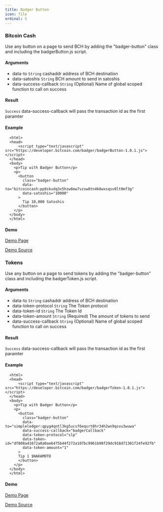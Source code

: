 ```yaml
---
title: Badger Button
icon: file
ordinal: 5
---
```


### Bitcoin Cash

Use any button on a page to send BCH by adding the "badger-button" class and including the badgerButton.js script.

#### Arguments

- data-to `String` cashaddr address of BCH destination
- data-satoshis `String` BCH amount to send in satoshis
- data-success-callback `String` (Optional) Name of global scoped function to call on success

#### Result

`Success` data-success-callback will pass the transaction id as the first paramter

#### Example

      <html>
      <head>
          <script type="text/javascript" src="https://developer.bitcoin.com/badger/badgerButton-1.0.1.js"></script>
      </head>
      <body>
        <p>Tip with Badger Button</p>
        <p>
          <button
            class="badger-button"
            data-to="bitcoincash:pp8skudq3x5hzw8ew7vzsw8tn4k8wxsqsv0lt0mf3g"
            data-satoshis="10000"
          >
            Tip 10,000 Satoshis
          </button>
        </p>
      </body>
      </html>

#### Demo

[Demo Page](https://bitcoin-com.github.io/badger-samples/badger-button.html)

[Demo Source](https://github.com/Bitcoin-com/badger-samples/blob/master/badger-button.html)

### Tokens

Use any button on a page to send tokens by adding the "badger-button" class and including the badgerToken.js script.

#### Arguments

- data-to `String` cashaddr address of BCH destination
- data-token-protocol `String` The Token protocol
- data-token-id `String` The Token Id
- data-token-amount `String` (Required) The amount of tokens to send
- data-success-callback `String` (Optional) Name of global scoped function to call on success

#### Result

`Success` data-success-callback will pass the transaction id as the first paramter

#### Example

      <html>
      <head>
          <script type="text/javascript" src="https://developer.bitcoin.com/badger/badgerToken-1.0.1.js"></script>
      </head>
      <body>
        <p>Tip with Badger Button</p>
        <p>
          <button
            class="badger-button"
            data-to="simpleledger:qpyg4qntl3kg5ucsf6eqsrt8hr34h2wn9qsvu3wuwa"
            data-success-callback="badgerCallback"
            data-token-protocol="slp"
            data-token-id="df808a41672a0a0ae6475b44f272a107bc9961b90f29dc918d71301f24fe92fb"
            data-token-amount="1"
          >
          Tip 1 $NAKAMOTO
          </button>
        </p>
      </body>
      </html>

#### Demo

[Demo Page](https://bitcoin-com.github.io/badger-samples/badger-token.html)

[Demo Source](https://github.com/Bitcoin-com/badger-samples/blob/master/badger-token.html)
